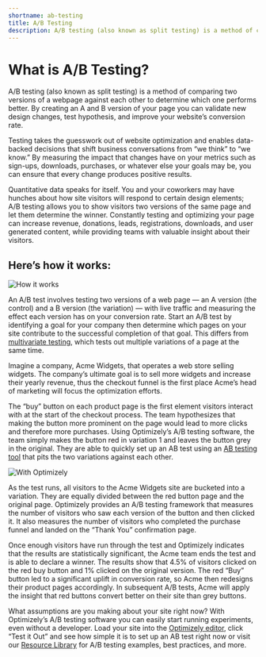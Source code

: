 ```yaml
---
shortname: ab-testing
title: A/B Testing
description: A/B testing (also known as split testing) is a method of comparing two versions of a webpage against each other to determine which one performs better.
---
```


# What is A/B Testing?

A/B testing (also known as split testing) is a method of comparing two versions of a webpage against each other to determine which one performs better. By creating an A and B version of your page you can validate new design changes, test hypothesis, and improve your website’s conversion rate.

Testing takes the guesswork out of website optimization and enables data-backed decisions that shift business conversations from “we think” to “we know.” By measuring the impact that changes have on your metrics such as sign-ups, downloads, purchases, or whatever else your goals may be, you can ensure that every change produces positive results.

Quantitative data speaks for itself. You and your coworkers may have hunches about how site visitors will respond to certain design elements; A/B testing allows you to show visitors two versions of the same page and let them determine the winner. Constantly testing and optimizing your page can increase revenue, donations, leads, registrations, downloads, and user generated content, while providing teams with valuable insight about their visitors.

## Here’s how it works:

![How it works](http://optimizely-marketer-assets.s3.amazonaws.com/pages/split-testing/withoptimizely.png)

An A/B test involves testing two versions of a web page — an A version (the control) and a B version (the variation) — with live traffic and measuring the effect each version has on your conversion rate. Start an A/B test by identifying a goal for your company then determine which pages on your site contribute to the successful completion of that goal. This differs from [multivariate testing](/resources/multivariate-test-vs-ab-test/), which tests out multiple variations of a page at the same time.

Imagine a company, Acme Widgets, that operates a web store selling widgets. The company’s ultimate goal is to sell more widgets and increase their yearly revenue, thus the checkout funnel is the first place Acme’s head of marketing will focus the optimization efforts.

The “buy” button on each product page is the first element visitors interact with at the start of the checkout process. The team hypothesizes that making the button more prominent on the page would lead to more clicks and therefore more purchases. Using Optimizely’s A/B testing software, the team simply makes the button red in variation 1 and leaves the button grey in the original. They are able to quickly set up an AB test using an [AB testing tool](/resources/ab-testing-tool/ "A/B testing tool") that pits the two variations against each other.

![With Optimizely](http://optimizely-marketer-assets.s3.amazonaws.com/pages/split-testing/three_screens.png)

As the test runs, all visitors to the Acme Widgets site are bucketed into a variation. They are equally divided between the red button page and the original page. Optimizely provides an A/B testing framework that measures the number of visitors who saw each version of the button and then clicked it. It also measures the number of visitors who completed the purchase funnel and landed on the “Thank You” confirmation page.

Once enough visitors have run through the test and Optimizely indicates that the results are statistically significant, the Acme team ends the test and is able to declare a winner. The results show that 4.5% of visitors clicked on the red buy button and 1% clicked on the original version. The red “Buy” button led to a significant uplift in conversion rate, so Acme then redesigns their product pages accordingly. In subsequent A/B tests, Acme will apply the insight that red buttons convert better on their site than grey buttons.

What assumptions are you making about your site right now? With Optimizely’s A/B testing software you can easily start running experiments, even without a developer. Load your site into the [Optimizely editor](/gettingstarted/), click “Test it Out” and see how simple it is to set up an AB test right now or visit our [Resource Library](/resources/) for A/B testing examples, best practices, and more.
